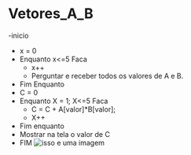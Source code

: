# Vetores_A_B

-inicio 
  - x = 0
  - Enquanto x<=5 Faca
    - x++
    - Perguntar e receber todos os valores de A e B.
  - Fim Enquanto
   - C = 0
   - Enquanto X = 1; X<=5 Faca 
      - C = C + A[valor]*B[valor];
      - X++
   - Fim enquanto 
   - Mostrar na tela o valor de C
- FIM 
![isso e uma imagem](https://github.com/Lopes-Vitor/vetores_A_B/blob/main/fluxovetor.png)
